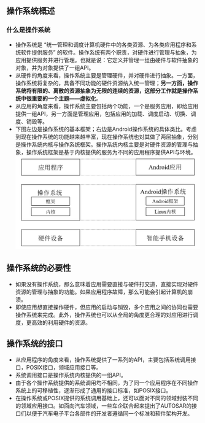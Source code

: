 ## 操作系统概述
### 什么是操作系统
- 操作系统是 “统一管理和调度计算机硬件中的各类资源、为各类应用程序和系统软件提供服务” 的软件。操作系统有两个职责，对硬件进行管理与抽象，为应用提供服务并进行管理。也就是说：它定义并管理一组由硬件与软件抽象的对象，并为对象提供了一组API。
- 从硬件的角度来看，操作系统主要是管理硬件，并对硬件进行抽象。一方面，操作系统将复杂的，具备不同功能的硬件资源纳入统一管理；**另一方面，操作系统将有限的、离散的资源抽象为无限的连续的资源，这部分工作就是操作系统中很重要的一个主题——虚拟化**。
- 从应用的角度来看，操作系统主要包括两个功能，一个是服务应用，即给应用提供一组API，另一方面是管理应用，包括应用的加载、调度启动、切换、调度、销毁等。
- 下图左边是操作系统的基本框架；右边是Android操作系统的具体类比。考虑到现在操作系统的功能越来越丰富，现在操作系统也对其做了两层抽象，分别是操作系统内核与操作系统框架。操作系统内核主要是对硬件资源的管理与抽象，操作系统框架是基于内核提供的服务为不同的应用程序提供API与环境。
![](image/2022-01-29-16-12-59.png)
## 操作系统的必要性
- 如果没有操作系统，那么意味着应用需要直接与硬件打交道，直接实现对硬件资源的管理与抽象的功能。如果应用程序故障，那么可能会引起计算机的崩溃。
- 即使应用想直接操作硬件，但应用的启动与销毁，多个应用之间的协同也需要操作系统来完成。此外，操作系统也可以从全局的角度更合理的对应用进行调度，更高效的利用硬件的资源。
## 操作系统的接口
- 从应用程序的角度来看，操作系统提供了一系列的API，主要包括系统调用接口，POSIX接口，领域应用接口等。
- 系统调用接口是操作系统内核提供的一组API。
- 由于各个操作系统提供的系统调用均不相同，为了同一个应用程序在不同操作系统上的可移植性，逐渐形成了通用的接口标准，如POSIX接口。
- 在操作系统或POSIX提供的系统调用基础上，还可以面对不同的领域封装不同的领域应用接口。如面向汽车领域，一些车企联合起来提出了AUTOSAR的接口们以便于汽车电子平台各部件的开发者遵循同一个标准和软件架构开发。
